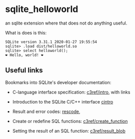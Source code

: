 # sqlite_helloworld

an sqlite extension where that does not do anything useful.

What is does is this:

    SQLite version 3.31.1 2020-01-27 19:55:54
    sqlite> .load dist/helloworld.so
    sqlite> select helloworld();
    ❤ Hello, world! ❤


## Useful links

Bookmarks into SQLite's developer documentation:

* C-language interface specification: [c3ref/intro](https://www.sqlite.org/c3ref/intro.html), with links 
* Introduction to the SQLite C/C++ interface [cintro](https://www.sqlite.org/cintro.html)
* Result and error codes: [rescode](https://www.sqlite.org/rescode.html), 

* Create or redefine SQL functions: [c3ref/create_function](https://www.sqlite.org/c3ref/create_function.html)
* Setting the result of an SQL function: [c3ref/result_blob](https://www.sqlite.org/c3ref/result_blob.html)